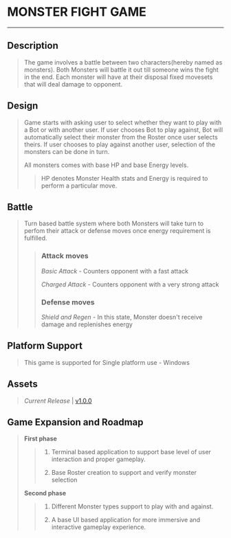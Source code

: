 # **MONSTER FIGHT GAME**
___________________________________________________________________________________________

## Description 
>The game involves a battle between two characters(hereby named as monsters).
>Both Monsters will battle it out till someone wins the fight in the end. 
>Each monster will have at their disposal fixed movesets that will deal damage 
>to opponent. 

## Design 
>Game starts with asking user to select whether they want to play with a Bot or with 
>another user.
>If user chooses Bot to play against, Bot will automatically select their monster from 
>the Roster once user selects theirs.
>If user chooses to play against another user, selection of the monsters can be done in turn.
>
>All monsters comes with base HP and base Energy levels.
>>HP denotes Monster Health stats and Energy is required to perform a particular move.


## Battle
>Turn based battle system where both Monsters will take turn to perfom their attack or 
>defense moves once energy requirement is fulfilled.
>> ### Attack moves
>>*Basic Attack*      - Counters opponent with a fast attack
>>
>>*Charged Attack*    - Counters opponent with a very strong attack 
>> ### Defense moves
>>*Shield and Regen*  - In this state, Monster doesn't receive damage and replenishes energy

## Platform Support
>This game is supported for Single platform use - Windows

## Assets
>*Current Release* | [v1.0.0]("https://github.com/samarth003/Monster-Fight-Game/releases/tag/v1.0.0")

## Game Expansion and Roadmap
>**First phase**
>>1. Terminal based application to support base level of user interaction and proper gameplay.
>>
>>2. Base Roster creation to support and verify monster selection
>
>**Second phase**
>>1. Different Monster types support to play with and against.
>> 
>>2. A base UI based application for more immersive and interactive gameplay experience.    


